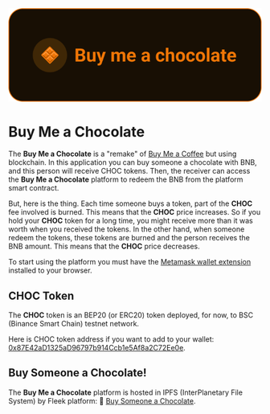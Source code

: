 <div align="center">
    <img src="https://github.com/levysantiago/buy-me-a-chocolate/blob/dev/assets/banner.png" alt="Buy Me a Chocolate Banner"/>
</div>

# Buy Me a Chocolate

The **Buy Me a Chocolate** is a "remake" of [Buy Me a Coffee](https://www.buymeacoffee.com/?source=fba1&utm_source=FriendlyGAd&utm_medium=BmcAdSearch&utm_campaign=April2020&gclid=Cj0KCQjwr82iBhCuARIsAO0EAZz4NJR2xyfEwbQ4hJmWc2QTfMAiyNBWN63AUomUEzKNEpS252zyYZoaAjlDEALw_wcB) but using blockchain. In this application you can buy someone a chocolate with BNB, and this person will receive CHOC tokens. Then, the receiver can access the **Buy Me a Chocolate** platform to redeem the BNB from the platform smart contract.

But, here is the thing. Each time someone buys a token, part of the **CHOC** fee involved is burned. This means that the **CHOC** price increases. So if you hold your **CHOC** token for a long time, you might receive more than it was worth when you received the tokens. In the other hand, when someone redeem the tokens, these tokens are burned and the person receives the BNB amount. This means that the **CHOC** price decreases.

To start using the platform you must have the [Metamask wallet extension](https://metamask.io/) installed to your browser.

## CHOC Token

The **CHOC** token is an BEP20 (or ERC20) token deployed, for now, to BSC (Binance Smart Chain) testnet network.

Here is CHOC token address if you want to add to your wallet: [0x87E42aD1325aD96797b914Ccb1e5Af8a2C72Ee0e](https://testnet.bscscan.com/address/0x87E42aD1325aD96797b914Ccb1e5Af8a2C72Ee0e).

## Buy Someone a Chocolate!

The **Buy Me a Chocolate** platform is hosted in IPFS (InterPlanetary File System) by Fleek platform: 🚀 [Buy Someone a Chocolate](https://buymeachocolate.on.fleek.co/).